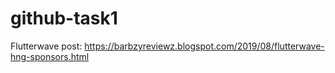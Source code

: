 # github-task1

Flutterwave post: https://barbzyreviewz.blogspot.com/2019/08/flutterwave-hng-sponsors.html
